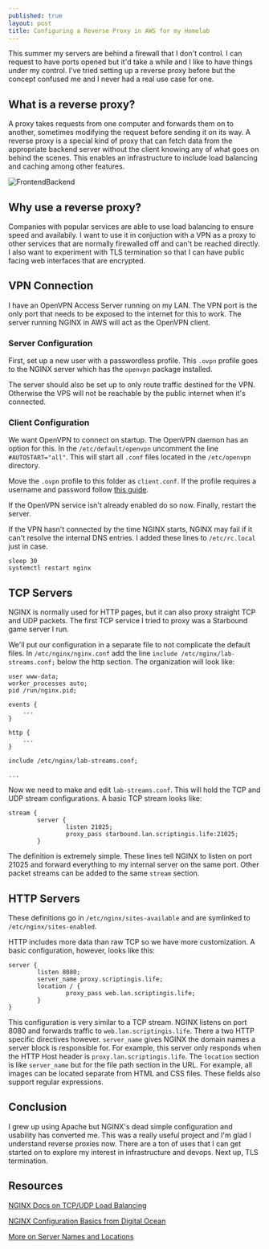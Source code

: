 ```yaml
---
published: true
layout: post
title: Configuring a Reverse Proxy in AWS for my Homelab
---
```


This summer my servers are behind a firewall that I don't control. I can request to have ports opened but it'd take a while and I like to have things under my control. I've tried setting up a reverse proxy before but the concept confused me and I never had a real use case for one.

## What is a reverse proxy?

A proxy takes requests from one computer and forwards them on to another, sometimes modifying the request before sending it on its way. A reverse proxy is a special kind of proxy that can fetch data from the appropriate backend server without the client knowing any of what goes on behind the scenes. This enables an infrastructure to include load balancing and caching among other features.

![FrontendBackend](https://i.imgur.com/G7hDEvr.jpg)

## Why use a reverse proxy?

Companies with popular services are able to use load balancing to ensure speed and availabily. I want to use it in conjuction with a VPN as a proxy to other services that are normally firewalled off and can't be reached directly. I also want to experiment with TLS termination so that I can have public facing web interfaces that are encrypted.

## VPN Connection

I have an OpenVPN Access Server running on my LAN. The VPN port is the only port that needs to be exposed to the internet for this to work. The server running NGINX in AWS will act as the OpenVPN client.

### Server Configuration

First, set up a new user with a passwordless profile. This `.ovpn` profile goes to the NGINX server which has the `openvpn` package installed. 

The server should also be set up to only route traffic destined for the VPN. Otherwise the VPS will not be reachable by the public internet when it's connected.

### Client Configuration

We want OpenVPN to connect on startup. The OpenVPN daemon has an option for this. In the `/etc/default/openvpn` uncomment the line `#AUTOSTART="all"`. This will start all `.conf` files located in the `/etc/openvpn` directory.

Move the `.ovpn` profile to this folder as `client.conf`. If the profile requires a username and password follow [this guide](https://www.smarthomebeginner.com/configure-openvpn-to-autostart-linux/).

If the OpenVPN service isn't already enabled do so now. Finally, restart the server.

If the VPN hasn't connected by the time NGINX starts, NGINX may fail if it can't resolve the internal DNS entries. I added these lines to `/etc/rc.local` just in case.

```
sleep 30
systemctl restart nginx
```

## TCP Servers

NGINX is normally used for HTTP pages, but it can also proxy straight TCP and UDP packets. The first TCP service I tried to proxy was a Starbound game server I run.

We'll put our configuration in a separate file to not complicate the default files. In `/etc/nginx/nginx.conf` add the line `include /etc/nginx/lab-streams.conf;` below the http section. The organization will look like:

```
user www-data;
worker_processes auto;
pid /run/nginx.pid;

events {
    ...
}

http {
    ...
}

include /etc/nginx/lab-streams.conf;

...
```

Now we need to make and edit `lab-streams.conf`. This will hold the TCP and UDP stream configurations. A basic TCP stream looks like:

```
stream {
        server {
                listen 21025;
                proxy_pass starbound.lan.scriptingis.life:21025;
        }
```

The definition is extremely simple. These lines tell NGINX to listen on port 21025 and forward everything to my internal server on the same port. Other packet streams can be added to the same `stream` section.

## HTTP Servers

These definitions go in `/etc/nginx/sites-available` and are symlinked to `/etc/nginx/sites-enabled`.

HTTP includes more data than raw TCP so we have more customization. A basic configuration, however, looks like this:

```
server {                             
        listen 8080;      
        server_name proxy.scriptingis.life;
        location / {
                proxy_pass web.lan.scriptingis.life;
        }                                        
}                                                 
```

This configuration is very similar to a TCP stream. NGINX listens on port 8080 and forwards traffic to `web.lan.scriptingis.life`. There a two HTTP specific directives however. `server_name` gives NGINX the domain names a server block is responsible for. For example, this server only responds when the HTTP Host header is `proxy.lan.scriptingis.life`. The `location` section is like `server_name` but for the file path section in the URL. For example, all images can be located separate from HTML and CSS files. These fields also support regular expressions.  

## Conclusion

I grew up using Apache but NGINX's dead simple configuration and usability has converted me. This was a really useful project and I'm glad I understand reverse proxies now. There are a ton of uses that I can get started on to explore my interest in infrastructure and devops. Next up, TLS termination.

## Resources

[NGINX Docs on TCP/UDP Load Balancing](https://docs.nginx.com/nginx/admin-guide/load-balancer/tcp-udp-load-balancer/)

[NGINX Configuration Basics from Digital Ocean](https://www.digitalocean.com/community/tutorials/how-to-configure-the-nginx-web-server-on-a-virtual-private-server)

[More on Server Names and Locations](https://www.digitalocean.com/community/tutorials/understanding-nginx-server-and-location-block-selection-algorithms)